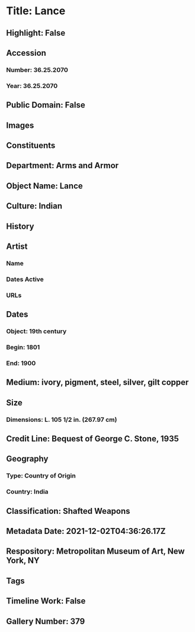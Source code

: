 # Title: Lance
## Highlight: False
## Accession
### Number: 36.25.2070
### Year: 36.25.2070
## Public Domain: False
## Images
## Constituents
## Department: Arms and Armor
## Object Name: Lance
## Culture: Indian
## History
## Artist
### Name
### Dates Active
### URLs
## Dates
### Object: 19th century
### Begin: 1801
### End: 1900
## Medium: ivory, pigment, steel, silver, gilt copper
## Size
### Dimensions: L. 105 1/2 in. (267.97 cm)
## Credit Line: Bequest of George C. Stone, 1935
## Geography
### Type: Country of Origin
### Country: India
## Classification: Shafted Weapons
## Metadata Date: 2021-12-02T04:36:26.17Z
## Respository: Metropolitan Museum of Art, New York, NY
## Tags
## Timeline Work: False
## Gallery Number: 379
